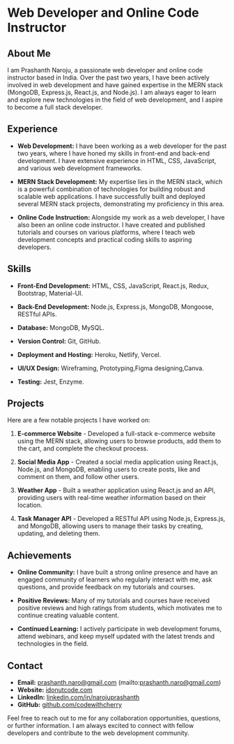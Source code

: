 # Web Developer and Online Code Instructor

## About Me
I am Prashanth Naroju, a passionate web developer and online code instructor based in India. Over the past two years, I have been actively involved in web development and have gained expertise in the MERN stack (MongoDB, Express.js, React.js, and Node.js). I am always eager to learn and explore new technologies in the field of web development, and I aspire to become a full stack developer.

## Experience
- **Web Development:** I have been working as a web developer for the past two years, where I have honed my skills in front-end and back-end development. I have extensive experience in HTML, CSS, JavaScript, and various web development frameworks.

- **MERN Stack Development:** My expertise lies in the MERN stack, which is a powerful combination of technologies for building robust and scalable web applications. I have successfully built and deployed several MERN stack projects, demonstrating my proficiency in this area.

- **Online Code Instruction:** Alongside my work as a web developer, I have also been an online code instructor. I have created and published tutorials and courses on various platforms, where I teach web development concepts and practical coding skills to aspiring developers.

## Skills
- **Front-End Development:** HTML, CSS, JavaScript, React.js, Redux, Bootstrap, Material-UI.

- **Back-End Development:** Node.js, Express.js, MongoDB, Mongoose, RESTful APIs.

- **Database:** MongoDB, MySQL.

- **Version Control:** Git, GitHub.

- **Deployment and Hosting:** Heroku, Netlify, Vercel.

- **UI/UX Design:** Wireframing, Prototyping,Figma designing,Canva.

- **Testing:** Jest, Enzyme.

## Projects
Here are a few notable projects I have worked on:

1. **E-commerce Website** - Developed a full-stack e-commerce website using the MERN stack, allowing users to browse products, add them to the cart, and complete the checkout process.

2. **Social Media App** - Created a social media application using React.js, Node.js, and MongoDB, enabling users to create posts, like and comment on them, and follow other users.

3. **Weather App** - Built a weather application using React.js and an API, providing users with real-time weather information based on their location.

4. **Task Manager API** - Developed a RESTful API using Node.js, Express.js, and MongoDB, allowing users to manage their tasks by creating, updating, and deleting them.

## Achievements
- **Online Community:** I have built a strong online presence and have an engaged community of learners who regularly interact with me, ask questions, and provide feedback on my tutorials and courses.

- **Positive Reviews:** Many of my tutorials and courses have received positive reviews and high ratings from students, which motivates me to continue creating valuable content.

- **Continued Learning:** I actively participate in web development forums, attend webinars, and keep myself updated with the latest trends and technologies in the field.

## Contact
- **Email:** prashanth.naro@gmail.com (mailto:prashanth.naro@gmail.com)
- **Website:** [idonutcode.com](https://prashanth-naroju-portfolio.vercel.app/)
- **LinkedIn:** [linkedin.com/in/narojuprashanth](https://linkedin.com/in/narojuprashanth)
- **GitHub:** [github.com/codewithcherry](https://github.com/codewithcherry)

Feel free to reach out to me for any collaboration opportunities, questions, or further information. I am always excited to connect with fellow developers and contribute to the web development community.


<!---
codewithcherry/codewithcherry is a ✨ special ✨ repository because its `README.md` (this file) appears on your GitHub profile.
You can click the Preview link to take a look at your changes.
--->

